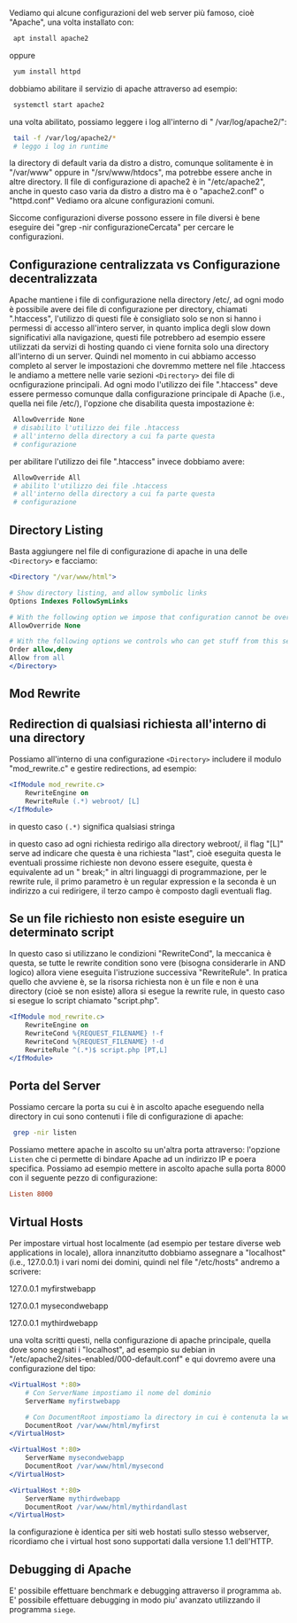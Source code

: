 

Vediamo qui alcune configurazioni del web server più famoso, cioè
"Apache", una volta installato con:

```sh
 apt install apache2
```
oppure

```sh
 yum install httpd
```
dobbiamo abilitare il servizio di apache attraverso ad esempio:

```sh
 systemctl start apache2
```
una volta abilitato, possiamo leggere i log all'interno di "
/var/log/apache2/":

```sh
 tail -f /var/log/apache2/*
 # leggo i log in runtime
```
la directory di default varia da distro a distro, comunque
solitamente è in "/var/www" oppure in "/srv/www/htdocs", ma
potrebbe essere anche in altre directory. Il file di
configurazione di apache2 è in "/etc/apache2", anche in questo
caso varia da distro a distro ma è o "apache2.conf" o "httpd.conf"
 Vediamo ora alcune configurazioni comuni.

Siccome configurazioni diverse possono essere in file diversi è
bene eseguire dei "grep -nir configurazioneCercata" per cercare
le configurazioni.


## Configurazione centralizzata vs Configurazione decentralizzata

Apache mantiene i file di configurazione nella directory /etc/,
ad ogni modo è possibile avere dei file di configurazione per
directory, chiamati ".htaccess", l'utilizzo di questi file è
consigliato solo se non si hanno i permessi di accesso all'intero
server, in quanto implica degli slow down significativi alla
navigazione, questi file potrebbero ad esempio essere utilizzati
da servizi di hosting quando ci viene fornita solo una directory
all'interno di un server. Quindi nel momento in cui abbiamo
accesso completo al server le impostazioni che dovremmo mettere
nel file .htaccess le andiamo a mettere nelle varie sezioni `<Directory>`
dei file di ocnfigurazione principali. Ad ogni modo
l'utilizzo dei file ".htaccess" deve essere permesso comunque
dalla configurazione principale di Apache (i.e., quella nei file
/etc/), l'opzione che disabilita questa impostazione è:

```sh
 AllowOverride None
 # disabilito l'utilizzo dei file .htaccess
 # all'interno della directory a cui fa parte questa
 # configurazione
```
per abilitare l'utilizzo dei file ".htaccess" invece dobbiamo
avere:

```sh
 AllowOverride All
 # abilito l'utilizzo dei file .htaccess
 # all'interno della directory a cui fa parte questa
 # configurazione
```


## Directory Listing

Basta aggiungere nel file di configurazione di apache in una
delle `<Directory>` e facciamo:

```apache
<Directory "/var/www/html">

# Show directory listing, and allow symbolic links
Options Indexes FollowSymLinks

# With the following option we impose that configuration cannot be overriden with .htaccess files.
AllowOverride None

# With the following options we controls who can get stuff from this server
Order allow,deny
Allow from all
</Directory>
```


## Mod Rewrite


## Redirection di qualsiasi richiesta all'interno di una directory

Possiamo all'interno di una configurazione `<Directory>`
includere il modulo "mod_rewrite.c" e gestire redirections, ad
esempio:

```apache
<IfModule mod_rewrite.c>
	RewriteEngine on
	RewriteRule (.*) webroot/ [L]
</IfModule>
```

in questo caso `(.*)` significa qualsiasi stringa

in questo caso ad ogni richiesta redirigo alla directory
webroot/, il flag "[L]" serve ad indicare che questa è una
richiesta "last", cioè eseguita questa le eventuali prossime
richieste non devono essere eseguite, questa è equivalente ad un "
break;" in altri linguaggi di programmazione, per le rewrite
rule, il primo parametro è un regular expression e la seconda è
un indirizzo a cui redirigere, il terzo campo è composto dagli
eventuali flag.


## Se un file richiesto non esiste eseguire un determinato script

In questo caso si utilizzano le condizioni "RewriteCond", la
meccanica è questa, se tutte le rewrite condition sono vere
(bisogna considerarle in AND logico) allora viene eseguita
l'istruzione successiva "RewriteRule". In pratica quello che
avviene è, se la risorsa richiesta non è un file e non è una
directory (cioè se non esiste) allora si esegue la rewrite rule,
in questo caso si esegue lo script chiamato "script.php".

```apache
<IfModule mod_rewrite.c>
	RewriteEngine on
	RewriteCond %{REQUEST_FILENAME} !-f
	RewriteCond %{REQUEST_FILENAME} !-d
	RewriteRule ^(.*)$ script.php [PT,L]
</IfModule>
```


## Porta del Server

Possiamo cercare la porta su cui è in ascolto apache eseguendo
nella directory in cui sono contenuti i file di configurazione di
apache:

```sh
 grep -nir listen
```
Possiamo mettere apache in ascolto su un'altra porta attraverso:
l'opzione `Listen` che ci permette di bindare Apache ad un indirizzo IP
e poera specifica. Possiamo ad esempio mettere in ascolto apache
sulla porta 8000 con il seguente pezzo di configurazione:

```conf
Listen 8000
```


## Virtual Hosts

Per impostare virtual host localmente (ad esempio per testare
diverse web applications in locale), allora innanzitutto dobbiamo
assegnare a "localhost" (i.e., 127.0.0.1) i vari nomi dei domini,
quindi nel file "/etc/hosts" andremo a scrivere:

127.0.0.1 myfirstwebapp

127.0.0.1 mysecondwebapp

127.0.0.1 mythirdwebapp

una volta scritti questi, nella configurazione di apache
principale, quella dove sono segnati i "localhost", ad esempio su
debian in "/etc/apache2/sites-enabled/000-default.conf" e qui
dovremo avere una configurazione del tipo:

```apache
<VirtualHost *:80>
	# Con ServerName impostiamo il nome del dominio
	ServerName myfirstwebapp

	# Con DocumentRoot impostiamo la directory in cui è contenuta la web app
	DocumentRoot /var/www/html/myfirst
</VirtualHost>

<VirtualHost *:80>
	ServerName mysecondwebapp
	DocumentRoot /var/www/html/mysecond
</VirtualHost>

<VirtualHost *:80>
	ServerName mythirdwebapp
	DocumentRoot /var/www/html/mythirdandlast
</VirtualHost>
```

la configurazione è identica per siti web hostati sullo stesso
webserver, ricordiamo che i virtual host sono supportati dalla
versione 1.1 dell'HTTP.

## Debugging di Apache

E' possibile effettuare benchmark e debugging attraverso il
programma `ab`.
E' possibile effettuare debugging in modo piu' avanzato utilizzando
il programma `siege`.



